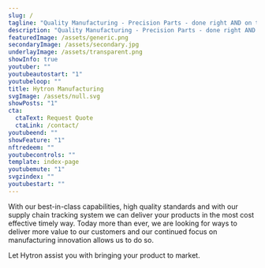```yaml
---
slug: /
tagline: "Quality Manufacturing - Precision Parts - done right AND on time"
description: "Quality Manufacturing - Precision Parts - done right AND on time"
featuredImage: /assets/generic.png
secondaryImage: /assets/secondary.jpg
underlayImage: /assets/transparent.png
showInfo: true
youtuber: ""
youtubeautostart: "1"
youtubeloop: ""
title: Hytron Manufacturing
svgImage: /assets/null.svg
showPosts: "1"
cta:
  ctaText: Request Quote
  ctaLink: /contact/
youtubeend: ""
showFeature: "1"
nftredeem: ""
youtubecontrols: ""
template: index-page
youtubemute: "1"
svgzindex: ""
youtubestart: ""
---
```


<p>With our best-in-class capabilities, high quality standards and with our supply chain tracking system we can deliver your products in the most cost effective timely way. Today more than ever, we are looking for ways to deliver more value to our customers and our continued focus on manufacturing innovation allows us to do so.</p>

<p>Let Hytron assist you with bringing your product to market.</p>